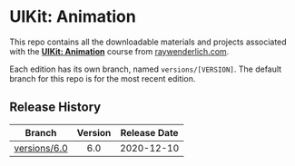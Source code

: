 # UIKit: Animation

This repo contains all the downloadable materials and projects associated with the **[UIKit: Animation](https://www.raywenderlich.com/18411703-uikit-animation)** course from [raywenderlich.com](https://www.raywenderlich.com).

Each edition has its own branch, named `versions/[VERSION]`. The default branch for this repo is for the most recent edition.

## Release History

| Branch                                                                            | Version | Release Date |
| --------------------------------------------------------------------------------- |:-------:|:------------:|
| [versions/6.0](https://github.com/raywenderlich/video-iosa-materials/tree/versions/6.0) | 6.0     | 2020-12-10   |
